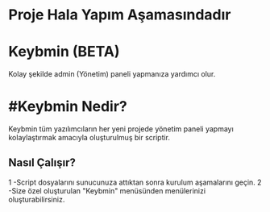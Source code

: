 # Proje Hala Yapım Aşamasındadır

# Keybmin (BETA)
Kolay şekilde admin (Yönetim) paneli yapmanıza yardımcı olur.

# #Keybmin Nedir?
Keybmin tüm yazılımcıların her yeni projede yönetim paneli yapmayı kolaylaştırmak amacıyla oluşturulmuş bir scriptir.

## Nasıl Çalışır?
1 -Script dosyalarını sunucunuza attıktan sonra kurulum aşamalarını geçin.
2 -Size özel oluşturulan "Keybmin" menüsünden menülerinizi oluşturabilirsiniz.